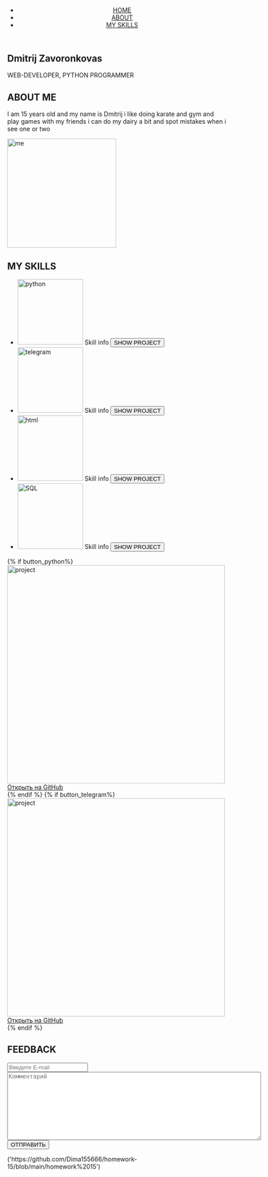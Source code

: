 <!DOCTYPE html>
<html lang="ru">
  <head>
    <meta charset="UTF-8" />
    <meta
      name="viewport"
      content="width=device-width, user-scalable=no, initial-scale=1.0, maximum-scale=1.0, minimum-scale=1.0"
    />
    <meta http-equiv="X-UA-Compatible" content="ie=edge" />
    <link rel="stylesheet" href="../static/css/style.css" />
    <title>Портфолио</title>
  </head>
  <body>
    <header class="header">
      <nav class="header__nav main-nav">
        <ul class="main-nav__list main-list">
          <li class="main-list__item list-item">
            <a class="list-item__link" href="#home">HOME</a>
          </li>
          <li class="main-list__item list-item">
            <a class="list-item__link" href="#about">ABOUT</a>
          </li>
          <li class="main-list__item list-item">
            <a class="list-item__link" href="#skills">MY SKILLS</a>
          </li>
        </ul>
      </nav>
    </header>
    <main class="main">
      <!-- Секция превью -->
      <section class="main__home home" id="home">
        <h1 class="home__title">Dmitrij Zavoronkovas</h1>
        <p class="home__subtitle">WEB-DEVELOPER, PYTHON PROGRAMMER</p>
      </section>
      <!-- Секция с рассказом о себе -->
      <section class="main__about about" id="about">
        <h2 class="about__title">ABOUT ME</h2>
        <div class="about__info info-block">
          <p class="info-block__text">
            I am 15 years old and my name is Dmitrij i like doing karate and gym and play games with my friends 
            i can do my dairy a bit and spot mistakes when i see one or two 
          </p>
          <img
            class="info-block__img"
            src="../static/img/profile.png"
            alt="me"
            width="250"
            height="250"
          />
        </div>
      </section>
      <!-- Секция со скиллами -->
      <section class="main__skills skills" id="skills">
        <h2 class="skills__title">MY SKILLS</h2>
        <form action="/" method="POST">
          <ul class="skills__list skills-list">
            <li class="skills-list__skill skill">
              <img
                class="skill__img"
                src="../static/img/python.png"
                alt="python"
                width="150"
                height="150"
              />
              <span class="skill__info">Skill info</span>
              <input class="skill__button" type="submit" name="button_python" value="SHOW PROJECT">
            </li>
            <li class="skills-list__skill skill">
              <img
                class="skill__img"
                src="../static/img/telegram.png"
                alt="telegram"
                width="150"
                height="150"
              />
              <span class="skill__info">Skill info</span>
              <input class="skill__button" type="submit" name="button_telegram" value="SHOW PROJECT">
            </li>
            <li class="skills-list__skill skill">
              <img
                class="skill__img"
                src="../static/img/html.png"
                alt="html"
                width="150"
                height="150"
              />
              <span class="skill__info">Skill info</span>
              <input class="skill__button" type="submit" name="button_html" value="SHOW PROJECT">
            </li>
            <li class="skills-list__skill skill">
              <img
                class="skill__img"
                src="../static/img/db.webp"
                alt="SQL"
                width="150"
                height="150"
              />
              <span class="skill__info">Skill info</span>
              <input class="skill__button" type="submit" name="button_db" value="SHOW PROJECT">
            </li>
          </ul>
        </form>
        {% if button_python%}
          <div class="skills__project project" id="project">
              <img class="project__img" src="../static/img/python-project.png" alt="project" width="500">
              <a class="project__link" href="">Открыть на GitHub</a>
          </div>
        {% endif %}  
        {% if button_telegram%}
         <div class="skills__project project" id="project">
              <img class="project__img" src="../static/img/python-project.png" alt="project" width="500">
              <a class="project__link" href="https://github.com/Dima155666/slang-translate/blob/main/main.py%20bot">Открыть на GitHub</a>
          </div>
        {% endif %}
      </section>
      <!-- Секция с формой обратной связи -->
      <section class="main__feedback feedback" id="feedback">
        <h2 class="feedback__title">FEEDBACK</h2>
        <form action="" method="POST" class="feedback__form form">
          <label for="email">
            <input type="email" class="form__input" name="email" id="email" placeholder="Введите E-mail" required>
          </label>
          <label for="text">
            <textarea name="text" class="form__input" id="text" cols="70" rows="10" required placeholder="Комментарий"></textarea>
          </label>
          <button class="form__button" type="submit">ОТПРАВИТЬ</button>
        </form>
      </section>
    </main>
    <!-- Подвал для ссылок на соц-сети -->
     ('https://github.com/Dima155666/homework-15/blob/main/homework%2015')
    <footer>

  </footer>
  </body>
</html>
  
